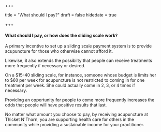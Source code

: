 +++

title = "What should I pay?"
draft = false
hidedate = true

+++

#### What should I pay, or how does the sliding scale work?  

A primary incentive to set up a sliding scale payment system is to provide acupuncture for those who otherwise cannot afford it.

Likewise, it also extends the possibilty that people can receive treatments more frequently if necessary or desired.

On a $15-40 sliding scale, for instance, someone whose budget is limits her to $60 per week for acupuncture is not restricted to coming in for one treatment per week. She could actually come in 2, 3, or 4 times if necessary.

Providing an opportunity for people to come more frequently increases the odds that people will have positive results that last.

No matter what amount you choose to pay, by receiving acupuncture at Thicket N'Thorn, you are supporting health care for others in the community while providing a sustainable income for your practitioner.
